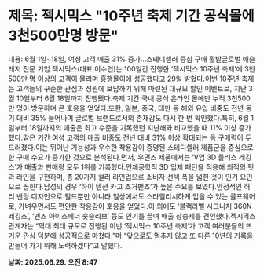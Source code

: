 # **제목: 젝시믹스 "10주년 축제 기간 공식몰에 3천500만명 방문"**

  내용: 6월 1일~18일, 여성 고객 매출 31% 증가…스테디셀러 중심 구매 활발글로벌 애슬레저 전문 기업 젝시믹스(대표 이수연)는 100일간 진행한 ‘젝시믹스 10주년 축제’에 3천500만 명 이상의 고객이 몰리며 흥행몰이에 성공했다고 29일 밝혔다.이번 10주년 축제는 고객들의 꾸준한 관심과 성원에 보답하기 위해 마련된 대규모 할인 이벤트로, 지난 3월 10일부터 6월 18일까지 진행됐다.축제 기간 국내 공식 온라인 몰에만 누적 3천500만 명이 방문하며 큰 호응을 얻었다.또한, 일본, 중국, 대만 등 해외 유입 비중도 전년 동기 대비 35% 늘어나며 글로벌 브랜드로서의 존재감도 다시 한 번 확인했다.특히, 6월 1일부터 18일까지의 매출은 최고 수준을 기록했던 지난해와 비교했을 때 11% 이상 증가했다.같은 기간 여성 고객의 매출 비중도 전년 대비 31% 이상 확대되는 등 구매력이 두드러졌다.이는 뛰어난 기능성과 우수한 착용감이 증명된 스테디셀러 제품군을 중심으로 한 구매 수요가 증가한 것으로 분석된다.먼저, 우먼즈 제품에서는 ‘V업 3D 플러스 레깅스’가 매출과 판매량 모두 1위를 기록했다.인체공학적 3D 입체 패턴을 적용해 최적의 핏과 라인을 구현하며, 총 20가지 컬러 라인업으로 소비자 선택 폭을 넓힌 것이 인기 요인으로 꼽힌다.남성의 경우 ‘하이 텐션 카고 조거팬츠’가 높은 수요를 보였다.안정적인 허리 밴딩 디자인으로 필드뿐만 아니라 일상에서도 스타일리시하게 입을 수 있는 골프웨어로, 가벼우면서도 편안한 착용감이 호응을 얻었다.이 외에도 ‘블랙라벨 시그니처 360N 레깅스’, ‘맨즈 아이스페더 숏슬리브’ 등도 인기를 끌며 매출 상승세를 견인했다.젝시믹스 관계자는 “역대 최대 규모로 진행된 이번 ‘젝시믹스 10주년 축제’가 고객 여러분들의 뜨거운 관심 덕분에 성공적으로 마쳤다.”며 “앞으로도 멈추지 않고 또 다른 10년의 기록을 만들어 가기 위해 노력하겠다”고 말했다.

  **날짜: 2025.06.29. 오전 8:47**
